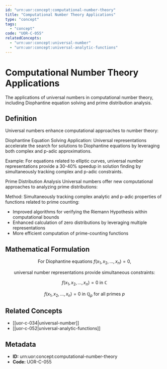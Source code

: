 ```yaml
---
id: "urn:uor:concept:computational-number-theory"
title: "Computational Number Theory Applications"
type: "concept"
tags:
  - "concept"
code: "UOR-C-055"
relatedConcepts:
  - "urn:uor:concept:universal-number"
  - "urn:uor:concept:universal-analytic-functions"
---
```


# Computational Number Theory Applications

The applications of universal numbers in computational number theory, including Diophantine equation solving and prime distribution analysis.

## Definition

Universal numbers enhance computational approaches to number theory:

Diophantine Equation Solving
Application: Universal representations accelerate the search for solutions to Diophantine equations by leveraging both complex and p-adic approximations.

Example: For equations related to elliptic curves, universal number representations provide a 30-40% speedup in solution finding by simultaneously tracking complex and p-adic constraints.

Prime Distribution Analysis
Universal numbers offer new computational approaches to analyzing prime distributions:

Method: Simultaneously tracking complex analytic and p-adic properties of functions related to prime counting:
- Improved algorithms for verifying the Riemann Hypothesis within computational bounds
- Enhanced calculation of zero distributions by leveraging multiple representations
- More efficient computation of prime-counting functions

## Mathematical Formulation

$$
\text{For Diophantine equations } f(x_1, x_2, \ldots, x_n) = 0,
$$

$$
\text{universal number representations provide simultaneous constraints:}
$$

$$
f(x_1, x_2, \ldots, x_n) = 0 \text{ in } \mathbb{C}
$$

$$
f(x_1, x_2, \ldots, x_n) = 0 \text{ in } \mathbb{Q}_p \text{ for all primes } p
$$

## Related Concepts

- [[uor-c-034|universal-number]]
- [[uor-c-052|universal-analytic-functions]]

## Metadata

- **ID:** urn:uor:concept:computational-number-theory
- **Code:** UOR-C-055
